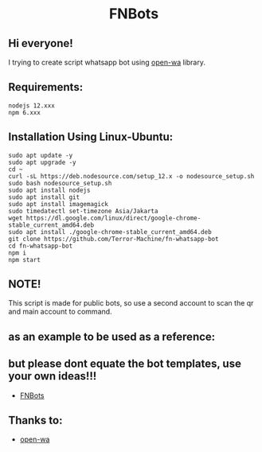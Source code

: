 <h1 align="center">FNBots</h1>

## Hi everyone! 

I trying to create script whatsapp bot using [open-wa](https://github.com/open-wa/wa-automate-nodejs) library.

## Requirements:
```
nodejs 12.xxx
npm 6.xxx
```

## Installation Using Linux-Ubuntu:
```
sudo apt update -y
sudo apt upgrade -y
cd ~
curl -sL https://deb.nodesource.com/setup_12.x -o nodesource_setup.sh
sudo bash nodesource_setup.sh
sudo apt install nodejs
sudo apt install git
sudo apt install imagemagick
sudo timedatectl set-timezone Asia/Jakarta
wget https://dl.google.com/linux/direct/google-chrome-stable_current_amd64.deb
sudo apt install ./google-chrome-stable_current_amd64.deb
git clone https://github.com/Terror-Machine/fn-whatsapp-bot
cd fn-whatsapp-bot
npm i
npm start

```
## NOTE!
This script is made for public bots, so use a second account to scan the qr and main account to command.

## as an example to be used as a reference:
## but please dont equate the bot templates, use your own ideas!!!
- [FNBots](https://https://api.whatsapp.com/send?phone=6288239049722&text=.commands)

## Thanks to:
- [open-wa](https://github.com/open-wa/wa-automate-nodejs)
